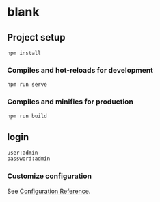 # blank

## Project setup
```
npm install
```

### Compiles and hot-reloads for development
```
npm run serve
```

### Compiles and minifies for production
```
npm run build
```

## login
```
user:admin
password:admin
```

### Customize configuration
See [Configuration Reference](https://cli.vuejs.org/config/).
